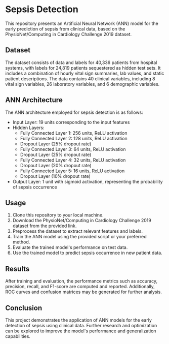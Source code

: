 # Sepsis Detection

This repository presents an Artificial Neural Network (ANN) model for the early prediction of sepsis from clinical data, based on the PhysioNet/Computing in Cardiology Challenge 2019 dataset.

## Dataset

The dataset consists of data and labels for 40,336 patients from hospital systems, with labels for 24,819 patients sequestered as hidden test sets. It includes a combination of hourly vital sign summaries, lab values, and static patient descriptions. The data contains 40 clinical variables, including 8 vital sign variables, 26 laboratory variables, and 6 demographic variables.

## ANN Architecture

The ANN architecture employed for sepsis detection is as follows:

- Input Layer: 19 units corresponding to the input features
- Hidden Layers:
  - Fully Connected Layer 1: 256 units, ReLU activation
  - Fully Connected Layer 2: 128 units, ReLU activation
  - Dropout Layer (25% dropout rate)
  - Fully Connected Layer 3: 64 units, ReLU activation
  - Dropout Layer (25% dropout rate)
  - Fully Connected Layer 4: 32 units, ReLU activation
  - Dropout Layer (20% dropout rate)
  - Fully Connected Layer 5: 16 units, ReLU activation
  - Dropout Layer (10% dropout rate)
- Output Layer: 1 unit with sigmoid activation, representing the probability of sepsis occurrence

## Usage

1. Clone this repository to your local machine.
2. Download the PhysioNet/Computing in Cardiology Challenge 2019 dataset from the provided link.
3. Preprocess the dataset to extract relevant features and labels.
4. Train the ANN model using the provided script or your preferred method.
5. Evaluate the trained model's performance on test data.
6. Use the trained model to predict sepsis occurrence in new patient data.


## Results

After training and evaluation, the performance metrics such as accuracy, precision, recall, and F1-score are computed and reported. Additionally, ROC curves and confusion matrices may be generated for further analysis.

## Conclusion

This project demonstrates the application of ANN models for the early detection of sepsis using clinical data. Further research and optimization can be explored to improve the model's performance and generalization capabilities.

